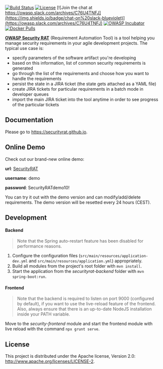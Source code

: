 [![Build Status](https://github.com/SecurityRAT/SecurityRAT/actions/workflows/build.yml/badge.svg)](https://github.com/SecurityRAT/SecurityRAT/actions/workflows/build.yml)
[![License][license-image]][Apache License 2.0]
[![Join the chat at https://owasp.slack.com/archives/C76U4TNFJ](https://img.shields.io/badge/chat-on%20slack-blueviolet)](https://owasp.slack.com/archives/C76U4TNFJ)
[![OWASP Incubator](https://img.shields.io/badge/owasp-incubator%20project-orange.svg)](https://owasp.org/www-project-securityrat/)
[![Docker Pulls](https://img.shields.io/docker/pulls/securityrat/securityrat.svg)](https://hub.docker.com/r/securityrat/securityrat)

[**OWASP Security RAT**](https://owasp.org/www-project-securityrat/) (Requirement Automation Tool) is a tool helping you manage security requirements in your agile development projects. The typical use case is:

- specify parameters of the software artifact you're developing
- based on this information, list of common security requirements is generated
- go through the list of the requirements and choose how you want to handle the requirements
- persist the state in a JIRA ticket (the state gets attached as a YAML file)
- create JIRA tickets for particular requirements in a batch mode in developer queues
- import the main JIRA ticket into the tool anytime in order to see progress of the particular tickets

## Documentation

Please go to https://securityrat.github.io.

## Online Demo

Check out our brand-new online demo:

**url**: [SecurityRAT](https://securityrat.org)

**username**: demo

**password**: SecurityRATdemo10!

You can try it out with the demo version and can modify/add/delete requirements. The demo version will be resetted every 24 hours (CEST).

## Development

#### Backend
> Note that the Spring auto-restart feature has been disabled for performance reasons.
1. Configure the configuration files (`src/main/resources/application-dev.yml` and `src/main/resources/application.yml`) appropriately.  
2. Build all modules from the project's root folder with `mvn install`.
3. Start the application from the _securityrat-backend_ folder with `mvn spring-boot:run`.

#### Frontend

> Note that the backend is required to listen on port 9000 (configured by default), if you want to use the live-reload feature of the frontend.
> Also, always ensure that there is an up-to-date NodeJS installation inside your PATH variable.

Move to the _security-frontend_ module and start the frontend module with live reload with the command `npx grunt serve`.

## License

This project is distributed under the Apache license, Version 2.0: http://www.apache.org/licenses/LICENSE-2.

[license-image]: https://img.shields.io/badge/license-apache%20v2-brightgreen.svg
[Apache License 2.0]: https://github.com/SecurityRAT/SecurityRAT/blob/master/LICENSE

